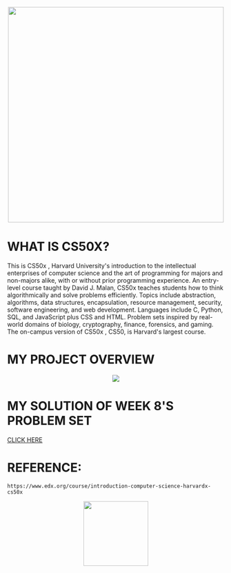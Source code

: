 <p align="center">
  <img src="https://user-images.githubusercontent.com/70703371/173491535-3ae4b2cc-2bf0-44c7-8ba1-fa41f8d07bec.png" width="500">
</p>

# WHAT IS CS50X?
This is CS50x , Harvard University's introduction to the intellectual enterprises of computer science and the art of programming for majors and non-majors alike, with or without prior programming experience. An entry-level course taught by David J. Malan, CS50x teaches students how to think algorithmically and solve problems efficiently. Topics include abstraction, algorithms, data structures, encapsulation, resource management, security, software engineering, and web development. Languages include C, Python, SQL, and JavaScript plus CSS and HTML. Problem sets inspired by real-world domains of biology, cryptography, finance, forensics, and gaming. The on-campus version of CS50x , CS50, is Harvard's largest course. 

# MY PROJECT OVERVIEW

<p align="center">
  <img src="https://user-images.githubusercontent.com/70703371/173976991-a213e51c-1a7b-45bf-bfad-948ae69f326c.png">
</p>

# MY SOLUTION OF WEEK 8'S PROBLEM SET

[CLICK HERE](https://jon-brandy.github.io/SAMPLE-CV-BY-BRANDY/)

# REFERENCE:
```
https://www.edx.org/course/introduction-computer-science-harvardx-cs50x
```

<p align="center">
  <img src = "https://user-images.githubusercontent.com/70703371/174728791-65340e7e-6f16-4a94-a3ec-dff4e5c56f26.png" width = "150">
</p>

